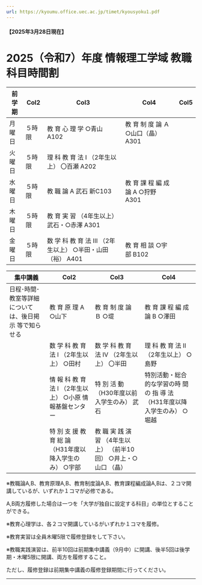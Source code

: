 ```yaml
---
url: https://kyoumu.office.uec.ac.jp/timet/kyousyoku1.pdf
---
```


#### 【2025年3月28日現在】
# 2025（令和7）年度 情報理工学域 教職科目時間割







|前学期|Col2|Col3|Col4|Col5|
|---|---|---|---|---|
|月曜日|５時限|教 育 心 理 学 ○青山 A102|教 育 制 度 論 Ａ ○山口（晶） A301||
|火曜日|５時限|理 科 教 育 法 I （2年生以上） 〇百瀬 A202|||
|水曜日|５時限|教 職 論 A 武石 新C103|教 育 課 程 編 成 論 A ○狩野 A301||
|木曜日|５時限|教 育 実 習 （4年生以上） 武石・○赤澤 A301|||
|金曜日|５時限|数 学 科 教 育 法 Ⅲ （2年生以上） ○半田・山田（裕） A401|教 育 相 談 ○宇部 B102||















|集中講義|Col2|Col3|Col4|
|---|---|---|---|
|日程･時間･教室等詳細 については、後日掲示 等で知らせる|教 育 原 理 A ○山下|教 育 制 度 論 Ｂ ○堤|教 育 課 程 編 成 論 B ○澤田|
||数 学 科 教 育 法 Ⅰ （2年生以上） ○田村|数 学 科 教 育 法 Ⅳ （2年生以上） 〇半田|理 科 教 育 法 Ⅱ （2年生以上） ○島野|
||情 報 科 教 育 法 Ⅰ （2年生以上） ○小原 情報基盤センター|特 別 活 動 （H30年度以前入学生のみ） 武石|特別活動・総合的な学習の時 間 の 指 導 法 （H31年度以降入学生のみ） ○堀越|
||特 別 支 援 教 育 総 論 （H31年度以降入学生のみ） ○宇部|教 職 実 践 演 習 （4年生以上） （前半10回） ○井上・○山口 （晶）||


※教職論A,B、教育原理A,B、教育制度論A,B、教育課程編成論A,Bは、２コマ開講しているが、いずれか１コマが必修である。

A,B両方履修した場合は一つを「大学が独自に設定する科目」の単位とすることができる。

※教育心理学は、各２コマ開講しているがいずれか１コマを履修。

※教育実習は全員木曜5限で履修登録をして下さい。

※教職実践演習は、前半10回は前期集中講義（9月中）に開講、後半5回は後学期・木曜5限に開講、両方を履修すること。

ただし、履修登録は前期集中講義の履修登録期間に行ってください。


-----

